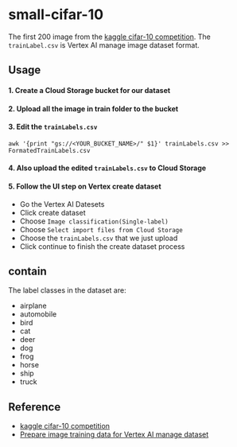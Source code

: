 # small-cifar-10
The first 200 image from the [kaggle cifar-10 competition](https://www.kaggle.com/c/cifar-10/overview). The `trainLabel.csv` is Vertex AI manage image dataset format.

## Usage

#### 1. Create a Cloud Storage bucket for our dataset

#### 2. Upload all the image in train folder to the bucket

#### 3. Edit the `trainLabels.csv`

```
awk '{print "gs://<YOUR_BUCKET_NAME>/" $1}' trainLabels.csv >> FormatedTrainLabels.csv
```

#### 4. Also upload the edited `trainLabels.csv` to Cloud Storage

#### 5. Follow the UI step on Vertex create dataset
- Go the Vertex AI Datesets
- Click create dataset
- Choose `Image classification(Single-label)`
- Choose `Select import files from Cloud Storage`
- Choose the `trainLabels.csv` that we just upload
- Click continue to finish the create dataset process


## contain
The label classes in the dataset are:

- airplane 
- automobile 
- bird 
- cat 
- deer 
- dog 
- frog 
- horse 
- ship 
- truck

## Reference

- [kaggle cifar-10 competition](https://www.kaggle.com/c/cifar-10/overview)
- [Prepare image training data for Vertex AI manage dataset](https://cloud.google.com/vertex-ai/docs/datasets/prepare-image)
